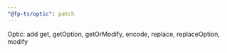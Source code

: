 ```yaml
---
"@fp-ts/optic": patch
---
```


Optic: add get, getOption, getOrModify, encode, replace, replaceOption, modify
